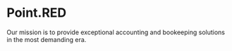 # Point.RED

Our mission is to provide exceptional accounting and bookeeping solutions in the most demanding era.
